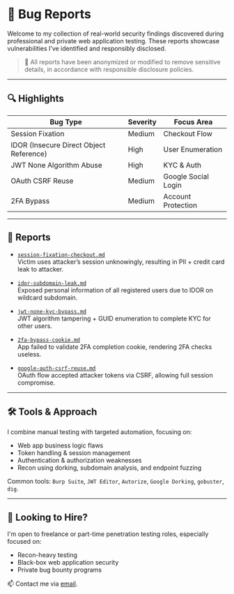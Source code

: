 # 🐞 Bug Reports

Welcome to my collection of real-world security findings discovered during professional and private web application testing. These reports showcase vulnerabilities I’ve identified and responsibly disclosed.

> 🔐 All reports have been anonymized or modified to remove sensitive details, in accordance with responsible disclosure policies.

---

## 🔍 Highlights

| Bug Type                                | Severity  | Focus Area          |
|-----------------------------------------|-----------|---------------------|
| Session Fixation                        | Medium    | Checkout Flow       |
| IDOR (Insecure Direct Object Reference) | High      | User Enumeration    |
| JWT None Algorithm Abuse                | High      | KYC & Auth          |
| OAuth CSRF Reuse                        | Medium    | Google Social Login |
| 2FA Bypass                              | Medium    | Account Protection  |

---

## 📄 Reports

- [`session-fixation-checkout.md`](./session-fixation-checkout.md)  
  Victim uses attacker’s session unknowingly, resulting in PII + credit card leak to attacker.

- [`idor-subdomain-leak.md`](./idor-user-info-subdomain.md)  
  Exposed personal information of all registered users due to IDOR on wildcard subdomain.

- [`jwt-none-kyc-bypass.md`](./kyc-jwt-guid-takeover.md)  
  JWT algorithm tampering + GUID enumeration to complete KYC for other users.

- [`2fa-bypass-cookie.md`](./2fa-bypass-cookie-missing.md)  
  App failed to validate 2FA completion cookie, rendering 2FA checks useless.

- [`google-auth-csrf-reuse.md`](./google-auth-csrf.md)  
  OAuth flow accepted attacker tokens via CSRF, allowing full session compromise.

---

## 🛠 Tools & Approach

I combine manual testing with targeted automation, focusing on:

- Web app business logic flaws
- Token handling & session management
- Authentication & authorization weaknesses
- Recon using dorking, subdomain analysis, and endpoint fuzzing

Common tools: `Burp Suite`, `JWT Editor`, `Autorize`, `Google Dorking`, `gobuster`, `dig`.

---

## 💼 Looking to Hire?

I'm open to freelance or part-time penetration testing roles, especially focused on:

- Recon-heavy testing
- Black-box web application security
- Private bug bounty programs

📫 Contact me via [email](tkkagotho1@gmail.com).

